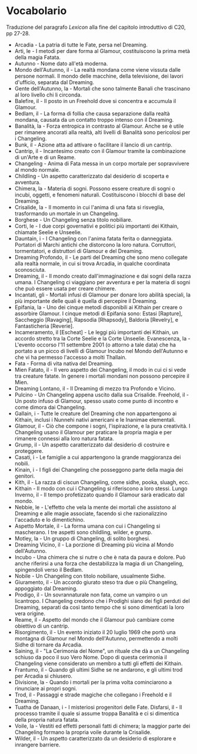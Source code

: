 # Vocabolario
Traduzione del paragrafo *Lexicon* alla fine del capitolo introduttivo di C20, pp 27-28.

- Arcadia - La patria di tutte le Fate, persa nel Dreaming.
- Arti, le - I metodi per dare forma al Glamour, costituiscono la prima metà della magia Fatata.
- Autunno - Nome dato all'età moderna.
- Mondo dell'Autunno, il - La realtà mondana come viene vissuta dalle persone normali. Il mondo delle macchine, della televisione, dei lavori d'ufficio, separata dal Dreaming.
- Gente dell'Autunno, la - Mortali che sono talmente Banali che trascinano al loro livello chi li circonda.
- Balefire, il - Il posto in un Freehold dove si concentra e accumula il Glamour.
- Bedlam, il - La forma di follia che causa separazione dalla realtà mondana, causata da un contatto troppo intenso con il Dreaming.
- Banalità, la - Forza entropica in contrasto al Glamour. Anche se è utile per rimanere ancorati alla realtà, alti livelli di Banalità sono pericolosi per i Changeling.
- Bunk, il - Azione atta ad attivare o facilitare il lancio di un cantrip.
- Cantrip, il - Incantesimo creato con il Glamour tramite la combinazione di un'Arte e di un Reame.
- Changeling - Anima di Fata messa in un corpo mortale per sopravvivere al mondo normale.
- Childling - Un aspetto caratterizzato dal desiderio di scoperta e avventura.
- Chimera, la - Materia di sogni. Possono essere creature di sogni o incubi, oggetti, e fenomeni naturali. Costituiscono i blocchi di base del Dreaming.
- Crisalide, la - Il momento in cui l'anima di una fata si risveglia, trasformando un mortale in un Changeling.
- Borghese - Un Changeling senza titolo nobiliare.
- Corti, le - I due corpi governativi e politici più importanti dei Kithain, chiamate Seelie e Unseelie.
- Dauntain, i - I Changeling con l'anima fatata ferita o danneggiata. Portatori di Marchi antichi che distorcono la loro natura. Corruttori, tormentatori, e distruttori di Glamour e del Dreaming.
- Dreaming Profondo, il - Le parti del Dreaming che sono meno collegate alla realtà normale, in cui si trova Arcadia, in qualche coordinata sconosciuta.
- Dreaming, il - Il mondo creato dall'immaginazione e dai sogni della razza umana. I Changeling ci viaggiano per avventura e per la materia di sogni che può essere usata per creare chimere.
- Incantati, gli - Mortali infusi di Glamour per donare loro abilità speciali, la più importante delle quali è quella di percepire il Dreaming.
- Epifania, la - Uno dei cinque metodi disponibili ai Kithain per creare o assorbire Glamour. I cinque metodi di Epifania sono: Estasi [Rapture], Saccheggio [Ravaging], Rapsodia [Rhapsody], Baldoria [Revelry], e Fantasticheria [Reverie].
- Incameramento, il [Escheat] - Le leggi più importanti dei Kithain, un accordo stretto tra la Corte Seelie e la Corte Unseelie.
Evanescenza, la - L'evento occorso l'11 settembre 2001 (o attorno a tale data) che ha portato a un picco di livelli di Glamour Incubo nel Mondo dell'Autunno e che vi ha permesso l'accesso a molti Thallain.
- Fata - Forma di vita nativa del Dreaming.
- Mien Fatato, il - Il vero aspetto dei Changeling, il modo in cui ci si vede tra creature fatate. In genere i mortali mondani non possono percepire il Mien.
- Dreaming Lontano, il - Il Dreaming di mezzo tra Profondo e Vicino.
- Pulcino - Un Changeling appena uscito dalla sua Crisalide.
Freehold, il - Un posto infuso di Glamour, spesso usato come punto di incontro e come dimora dai Changeling.
- Gallain, i - Tutte le creature del Dreaming che non appartengono ai Kithain, inclusi i Nunnehi nativi americani e le Inanimae elementali.
- Glamour, il - Ciò che compone i sogni, l'ispirazione, e la pura creatività. I Changeling usano il Glamour per praticare la propria magia e per rimanere connessi alla loro natura fatata.
- Grump, il - Un aspetto caratterizzato dal desiderio di costruire e proteggere.
- Casati, i - Le famiglie a cui appartengono la grande maggioranza dei nobili.
- Kinain, i - I figli dei Changeling che posseggono parte della magia dei genitori.
- Kith, il - La razza di ciscun Changeling, come sidhe, pooka, sluagh, ecc.
- Kithain - Il modo con cui i Changeling si riferiscono a loro stessi.
Lungo Inverno, il - Il tempo profetizzato quando il Glamour sarà eradicato dal mondo.
- Nebbie, le - L'effetto che vela la mente dei mortali che assistono al Dreaming e alle magie associate, facendo sì che razionalizzino l'accaduto e lo dimentichino.
- Aspetto Mortale, il - La forma umana con cui i Changeling si mascherano. I tre aspetti sono childling, wilder, e grump.
- Motley, la - Un gruppo di Changeling, di solito borghesi.
- Dreaming Vicino, il - La porzione di Dreaming più vicina al Mondo dell'Autunno.
- Incubo - Una chimera che si nutre o che è nata da paura e dolore. Può anche riferirsi a una forza che destabilizza la magia di un Changeling, spingendoli verso il Bedlam.
- Nobile - Un Changeling con titolo nobiliare, usualmente Sidhe.
- Giuramento, il - Un accordo giurato steso tra due o più Changeling, appoggiato dal Dreaming.
- Prodigo, il - Un sovrannaturale non fata, come un vampiro o un licantropo. I Changeling credono che i Prodighi siano dei figli perduti del Dreaming, separati da così tanto tempo che si sono dimenticati la loro vera origine.
- Reame, il - Aspetto del mondo che il Glamour può cambiare come obiettivo di un cantrip.
- Risorgimento, il - Un evento iniziato il 20 luglio 1969 che portò una montagna di Glamour nel Mondo dell'Autunno, permettendo a molti Sidhe di tornare da Arcadia.
- Saining, il - "La Cerimonia del Nome", un rituale che dà a un Changeling schiuso da poco il suo Vero Nome. Dopo di questa cerimonia il Changeling viene considerato un membro a tutti gli effetti dei Kithain.
- Frantumo, il - Quando gli ultimi Sidhe se ne andarono, e gli ultimi trod per Arcadia si chiusero.
- Divisione, la - Quando i mortali per la prima volta cominciarono a rinunciare ai propri sogni.
- Trod, il - Passaggi e strade magiche che collegano i Freehold e il Dreaming.
- Tuatha de Danaan, i - I misteriosi progenitori delle Fate.
Disfarsi, il - Il processo tramite il quale si assume troppa Banalità e ci si dimentica della propria natura fatata.
- Voile, la - Vestiti ed effetti personali fatti di chimera; la maggior parte dei Changeling formano la propria voile durante la Crisalide.
- Wilder, il - Un aspetto caratterizzato da un desiderio di esplorare e inrangere barriere.